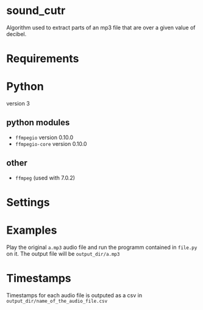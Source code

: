 # sound_cutr

Algorithm used to extract parts of an mp3 file that are over a given value of decibel.

# Requirements

# Python

version 3

## python modules

- `ffmpegio` version 0.10.0
- `ffmpegio-core` version 0.10.0

## other

- `ffmpeg` (used with 7.0.2)

# Settings



# Examples

Play the original `a.mp3` audio file and run the programm contained in `file.py` on it.
The output file will be `output_dir/a.mp3`

# Timestamps

Timestamps for each audio file is outputed as a csv in `output_dir/name_of_the_audio_file.csv`




